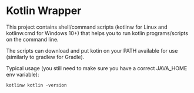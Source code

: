 # Kotlin Wrapper

This project contains shell/command scripts (kotlinw for Linux and kotlinw.cmd for Windows 10+)
that helps you to run kotlin programs/scripts on the command line.

The scripts can download and put kotin on your PATH available for use
(similarly to gradlew for Gradle).

Typical usage (you still need to make sure you have a correct JAVA_HOME env variable):

`kotlinw kotlin -version`
